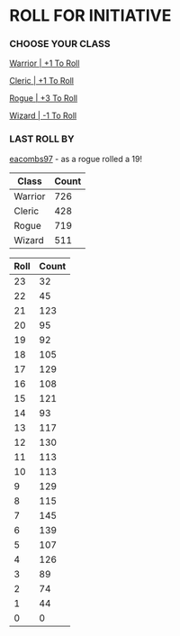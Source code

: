 # ROLL FOR INITIATIVE
### CHOOSE YOUR CLASS

[Warrior | +1 To Roll](https://github.com/benjaminsampica/benjaminsampica/issues/new?title=roll%7Cwarrior&body=Just+click+%27Create%27.)

[Cleric | +1 To Roll](https://github.com/benjaminsampica/benjaminsampica/issues/new?title=roll%7Ccleric&body=Just+click+%27Create%27.)

[Rogue | +3 To Roll](https://github.com/benjaminsampica/benjaminsampica/issues/new?title=roll%7Crogue&body=Just+click+%27Create%27.)

[Wizard | -1 To Roll](https://github.com/benjaminsampica/benjaminsampica/issues/new?title=roll%7Cwizard&body=Just+click+%27Create%27.)
### LAST ROLL BY
[eacombs97](https://www.github.com/eacombs97) - as a rogue rolled a 19!

|Class|Count|
|-|-|
|Warrior|726|
|Cleric|428|
|Rogue|719|
|Wizard|511|

|Roll|Count|
|-|-|
|23|32
|22|45
|21|123
|20|95
|19|92
|18|105
|17|129
|16|108
|15|121
|14|93
|13|117
|12|130
|11|113
|10|113
|9|129
|8|115
|7|145
|6|139
|5|107
|4|126
|3|89
|2|74
|1|44
|0|0
